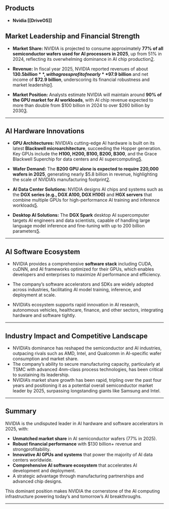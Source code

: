 ## Products
- **Nvidia [[DriveOS]]**
## Market Leadership and Financial Strength

- **Market Share:** NVIDIA is projected to consume approximately **77% of all semiconductor wafers used for AI processors in 2025**, up from 51% in 2024, reflecting its overwhelming dominance in AI chip production[2](https://www.tomshardware.com/tech-industry/artificial-intelligence/nvidia-to-consume-77-percent-of-wafers-used-for-ai-processors-in-2025-report).
    
- **Revenue:** In fiscal year 2025, NVIDIA reported revenues of about **$130.5 billion**, with a gross profit of nearly **$97.9 billion** and net income of **$72.9 billion**, underscoring its financial robustness and market leadership[1](https://www.perplexity.ai/finance).
    
- **Market Position:** Analysts estimate NVIDIA will maintain around **90% of the GPU market for AI workloads**, with AI chip revenue expected to more than double from $100 billion in 2024 to over $260 billion by 2030[3](https://www.barrons.com/articles/nvidia-stock-ai-chip-revenue-98dfccf1).
    

---

## AI Hardware Innovations

- **GPU Architectures:** NVIDIA’s cutting-edge AI hardware is built on its latest **Blackwell microarchitecture**, succeeding the Hopper generation. Key GPUs include the **H100, H200, B100, B200, B300**, and the Grace Blackwell Superchip for data centers and AI supercomputing[5](https://research.aimultiple.com/ai-chip-makers/).
    
- **Wafer Demand:** The **B200 GPU alone is expected to require 220,000 wafers in 2025**, generating nearly $5.8 billion in revenue, highlighting the scale of NVIDIA’s manufacturing footprint[2](https://www.tomshardware.com/tech-industry/artificial-intelligence/nvidia-to-consume-77-percent-of-wafers-used-for-ai-processors-in-2025-report).
    
- **AI Data Center Solutions:** NVIDIA designs AI chips and systems such as the **DGX series (e.g., DGX A100, DGX H100)** and **HGX servers** that combine multiple GPUs for high-performance AI training and inference workloads[5](https://research.aimultiple.com/ai-chip-makers/).
    
- **Desktop AI Solutions:** The **DGX Spark** desktop AI supercomputer targets AI engineers and data scientists, capable of handling large language model inference and fine-tuning with up to 200 billion parameters[5](https://research.aimultiple.com/ai-chip-makers/).
    

---

## AI Software Ecosystem

- NVIDIA provides a comprehensive **software stack** including CUDA, cuDNN, and AI frameworks optimized for their GPUs, which enables developers and enterprises to maximize AI performance and efficiency.
    
- The company’s software accelerators and SDKs are widely adopted across industries, facilitating AI model training, inference, and deployment at scale.
    
- NVIDIA’s ecosystem supports rapid innovation in AI research, autonomous vehicles, healthcare, finance, and other sectors, integrating hardware and software tightly.
    

---

## Industry Impact and Competitive Landscape

- NVIDIA’s dominance has reshaped the semiconductor and AI industries, outpacing rivals such as AMD, Intel, and Qualcomm in AI-specific wafer consumption and market share.
- The company’s ability to secure manufacturing capacity, particularly at TSMC with advanced 4nm-class process technologies, has been critical to sustaining its leadership.
- NVIDIA’s market share growth has been rapid, tripling over the past four years and positioning it as a potential overall semiconductor market leader by 2025, surpassing longstanding giants like Samsung and Intel.
---
## Summary

NVIDIA is the undisputed leader in AI hardware and software accelerators in 2025, with:

- **Unmatched market share** in AI semiconductor wafers (77% in 2025).    
- **Robust financial performance** with $130 billion+ revenue and strongprofitability.
- **Innovative AI GPUs and systems** that power the majority of AI data centers worldwide.
- **Comprehensive AI software ecosystem** that accelerates AI development and deployment.
- A strategic advantage through manufacturing partnerships and advanced chip designs.

This dominant position makes NVIDIA the cornerstone of the AI computing infrastructure powering today’s and tomorrow’s AI breakthroughs.

---
